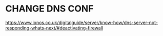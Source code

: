 # CHANGE DNS CONF

https://www.ionos.co.uk/digitalguide/server/know-how/dns-server-not-responding-whats-next/#deactivating-firewall